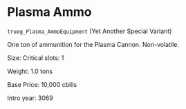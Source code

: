 # Plasma Ammo

`trueg_Plasma_AmmoEquipment` (Yet Another Special Variant)

One ton of ammunition for the Plasma Cannon. Non-volatile.

Size: Critical slots: 1

Weight: 1.0 tons

Base Price: 10,000 cbills

Intro year: 3069


